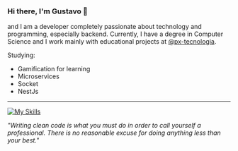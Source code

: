 ### Hi there, I'm Gustavo 👋

and I am a developer completely passionate about technology and programming, especially backend. Currently, I have a degree in Computer Science and I work mainly with educational projects at [@px-tecnologia](https://github.com/px-tecnologia).

Studying:

- Gamification for learning
- Microservices
- Socket
- NestJs

---

[![My Skills](https://skillicons.dev/icons?i=ts,react,nextjs,nodejs,express,nestjs,postgres,mongodb,redis)](https://skillicons.dev)

_"Writing clean code is what you must do in order to call yourself a professional.
There is no reasonable excuse for doing anything less than your best."_
